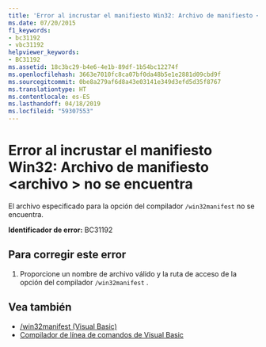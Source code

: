 ```yaml
---
title: 'Error al incrustar el manifiesto Win32: Archivo de manifiesto <file> no se encuentra'
ms.date: 07/20/2015
f1_keywords:
- bc31192
- vbc31192
helpviewer_keywords:
- BC31192
ms.assetid: 18c3bc29-b4e6-4e1b-89df-1b54bc12274f
ms.openlocfilehash: 3663e7010fc8ca07bf0da48b5e1e2881d09cbd9f
ms.sourcegitcommit: 0be8a279af6d8a43e03141e349d3efd5d35f8767
ms.translationtype: HT
ms.contentlocale: es-ES
ms.lasthandoff: 04/18/2019
ms.locfileid: "59307553"
---
```

# <a name="error-embedding-win32-manifest-manifest-file-file-cannot-be-found"></a>Error al incrustar el manifiesto Win32: Archivo de manifiesto \<archivo > no se encuentra
El archivo especificado para la opción del compilador `/win32manifest` no se encuentra.  
  
 **Identificador de error:** BC31192  
  
## <a name="to-correct-this-error"></a>Para corregir este error  
  
1. Proporcione un nombre de archivo válido y la ruta de acceso de la opción del compilador `/win32manifest` .  
  
## <a name="see-also"></a>Vea también

- [/win32manifest (Visual Basic)](../../visual-basic/reference/command-line-compiler/win32manifest.md)
- [Compilador de línea de comandos de Visual Basic](../../visual-basic/reference/command-line-compiler/index.md)
